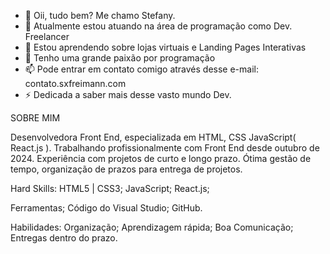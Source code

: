 - 👋 Oii, tudo bem?
  Me chamo Stefany.
- 👀 Atualmente estou atuando na área de programação como Dev. Freelancer
- 🌱 Estou aprendendo sobre lojas virtuais e Landing Pages Interativas
- 💞️ Tenho uma grande paixão por programação
- 📫 Pode entrar em contato comigo através desse e-mail: contato.sxfreimann.com
- ⚡ Dedicada a saber mais desse vasto mundo Dev.

SOBRE MIM

Desenvolvedora Front End, especializada em HTML, CSS JavaScript( React.js ). Trabalhando profissionalmente com Front End desde outubro de 2024. Experiência com projetos de curto e longo prazo. Ótima gestão de tempo, organização de prazos para entrega de projetos.

Hard Skills:
HTML5 | CSS3;
JavaScript;
React.js;

Ferramentas;
Código do Visual Studio;
GitHub.

Habilidades:
Organização;
Aprendizagem rápida;
Boa Comunicação;
Entregas dentro do prazo.

<!---
judyjade/judyjade is a ✨ special ✨ repository because its `README.md` (this file) appears on your GitHub profile.
You can click the Preview link to take a look at your changes.
--->

